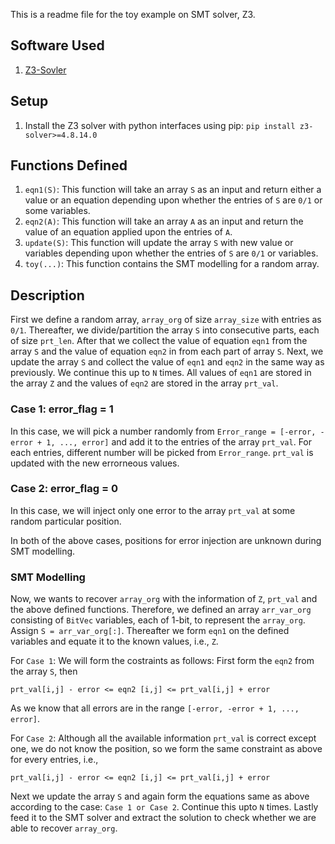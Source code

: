 
This is a readme file for the toy example on SMT solver, Z3. 

## Software Used
1. [Z3-Sovler](https://github.com/Z3Prover/z3)

## Setup
1. Install the Z3 solver with python interfaces using pip: `pip install z3-solver>=4.8.14.0`

## Functions Defined
1. `eqn1(S)`: This function will take an array `S` as an input and return either a value or an equation depending upon whether the entries of `S` are `0/1` or some variables.
2. `eqn2(A)`: This function will take an array `A` as an input and return the value of an equation applied upon the entries of `A`.
3. `update(S)`: This function will update the array `S` with new value or variables depending upon whether the entries of `S` are `0/1` or variables.
4. `toy(...)`: This function contains the SMT modelling for a random array. 

## Description
First we define a random array, `array_org` of size `array_size` with entries as `0/1`. Thereafter, we divide/partition the array `S` into consecutive parts, each of size `prt_len`. After that we collect the value of equation `eqn1` from the array `S` and the value of equation `eqn2` in from each part of array `S`.
Next, we update the array `S` and collect the value of `eqn1` and `eqn2` in the same way as previously. We continue this up to `N` times.
All values of `eqn1` are stored in the array `Z` and the values of `eqn2` are stored in the array `prt_val`.

### Case 1: error_flag = 1
In this case, we will pick a number randomly from `Error_range = [-error, -error + 1, ..., error]` and add it to the entries of the array `prt_val`. For each entries, different number will be picked from `Error_range`.
`prt_val` is updated with the new errorneous values. 

### Case 2: error_flag = 0
In this case, we will inject only one error to the array `prt_val` at some random particular position.

In both of the above cases, positions for error injection are unknown during SMT modelling.

### SMT Modelling
Now, we wants to recover `array_org` with the information of `Z`, `prt_val` and the above defined functions. Therefore, we defined an array `arr_var_org` consisting of `BitVec` variables, each of 1-bit, to represent the `array_org`. Assign `S = arr_var_org[:]`. Thereafter we form `eqn1` on the defined variables and equate it to the known values, i.e., `Z`.

For `Case 1`: We will form the costraints as follows: First form the `eqn2` from the array `S`, then
```
prt_val[i,j] - error <= eqn2 [i,j] <= prt_val[i,j] + error
```
As we know that all errors are in the range `[-error, -error + 1, ..., error]`.

For `Case 2`: Although all the available information `prt_val` is correct except one, we do not know the position, so we form the same constraint as above for every entries, i.e.,
```
prt_val[i,j] - error <= eqn2 [i,j] <= prt_val[i,j] + error
```

Next we update the array `S` and again form the equations same as above according to the case: `Case 1 or Case 2`. Continue this upto `N` times. Lastly feed it to the SMT solver and extract the solution to check whether we are able to recover `array_org`.

